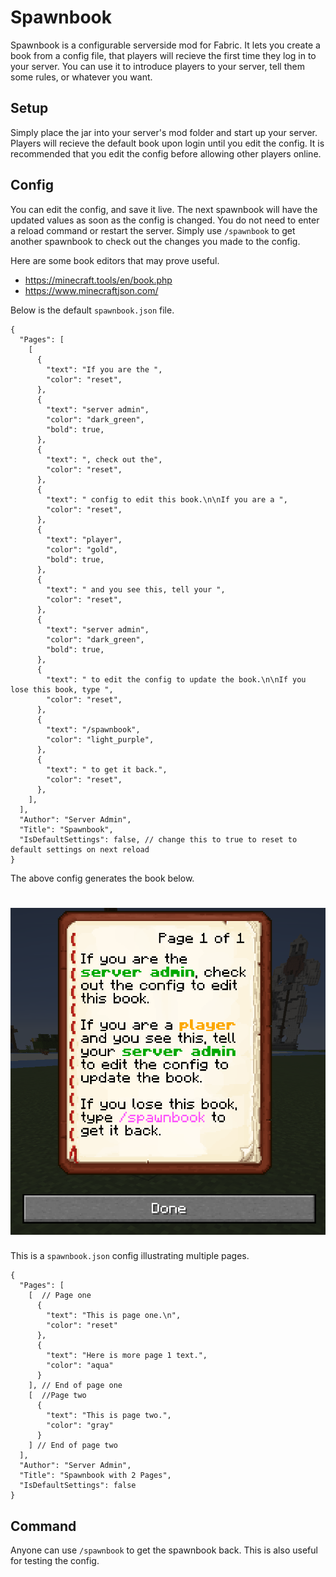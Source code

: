 # Spawnbook

Spawnbook is a configurable serverside mod for Fabric. It lets you create a book from a config file, that players will recieve the first time they log in to your server. You can use it to introduce players to your server, tell them some rules, or whatever you want.

## Setup

Simply place the jar into your server's mod folder and start up your server. Players will recieve the default book upon login until you edit the config. It is recommended that you edit the config before allowing other players online.

## Config

You can edit the config, and save it live. The next spawnbook will have the updated values as soon as the config is changed. You do not need to enter a reload command or restart the server. Simply use `/spawnbook` to get another spawnbook to check out the changes you made to the config.

Here are some book editors that may prove useful.
- https://minecraft.tools/en/book.php
- https://www.minecraftjson.com/

Below is the default `spawnbook.json` file.

```json5
{
  "Pages": [
    [
      {
        "text": "If you are the ",
        "color": "reset",
      },
      {
        "text": "server admin",
        "color": "dark_green",
        "bold": true,
      },
      {
        "text": ", check out the",
        "color": "reset",
      },
      {
        "text": " config to edit this book.\n\nIf you are a ",
        "color": "reset",
      },
      {
        "text": "player",
        "color": "gold",
        "bold": true,
      },
      {
        "text": " and you see this, tell your ",
        "color": "reset",
      },
      {
        "text": "server admin",
        "color": "dark_green",
        "bold": true,
      },
      {
        "text": " to edit the config to update the book.\n\nIf you lose this book, type ",
        "color": "reset",
      },
      {
        "text": "/spawnbook",
        "color": "light_purple",
      },
      {
        "text": " to get it back.",
        "color": "reset",
      },
    ],
  ],
  "Author": "Server Admin",
  "Title": "Spawnbook",
  "IsDefaultSettings": false, // change this to true to reset to default settings on next reload
}
```

The above config generates the book below.

<h1 id="book"align="center">
  <img src=".github/defaultbook.PNG" alt="DefaultBook" />
</h1>

This is a `spawnbook.json` config illustrating multiple pages.

```json5
{
  "Pages": [
    [  // Page one
      {
        "text": "This is page one.\n",
        "color": "reset"
      },
      {
        "text": "Here is more page 1 text.",
        "color": "aqua"
      }
    ], // End of page one
    [  //Page two
      {
        "text": "This is page two.",
        "color": "gray"
      }
    ] // End of page two
  ],
  "Author": "Server Admin",
  "Title": "Spawnbook with 2 Pages",
  "IsDefaultSettings": false
}
```

## Command
Anyone can use `/spawnbook` to get the spawnbook back. This is also useful for testing the config.
